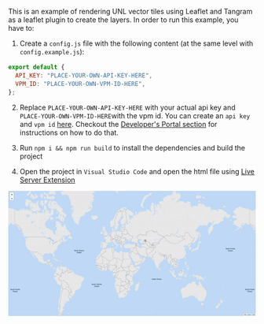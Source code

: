 This is an example of rendering UNL vector tiles using Leaflet and Tangram as a leaflet plugin to create the layers. In order to run this example, you have to:

1. Create a `config.js` file with the following content (at the same level with `config.example.js`):

```js
export default {
  API_KEY: "PLACE-YOUR-OWN-API-KEY-HERE",
  VPM_ID: "PLACE-YOUR-OWN-VPM-ID-HERE",
};
```

2. Replace `PLACE-YOUR-OWN-API-KEY-HERE` with your actual api key and `PLACE-YOUR-OWN-VPM-ID-HERE`with the vpm id. You can create an `api key` and `vpm id` [here](https://studio.unl.global/). Checkout the [Developer's Portal section](https://studio.unl.global/developers_portal/docs?page=introduction) for instructions on how to do that.

3. Run `npm i && npm run build` to install the dependencies and build the project
4. Open the project in `Visual Studio Code` and open the html file using [Live Server Extension](https://marketplace.visualstudio.com/items?itemName=ritwickdey.LiveServer)

![UNL tiles with leaflet example](https://github.com/u-n-l/examples/blob/main/unl-tiles-leaflet/gifs/leaflet_tiles_example.gif?raw=true)
